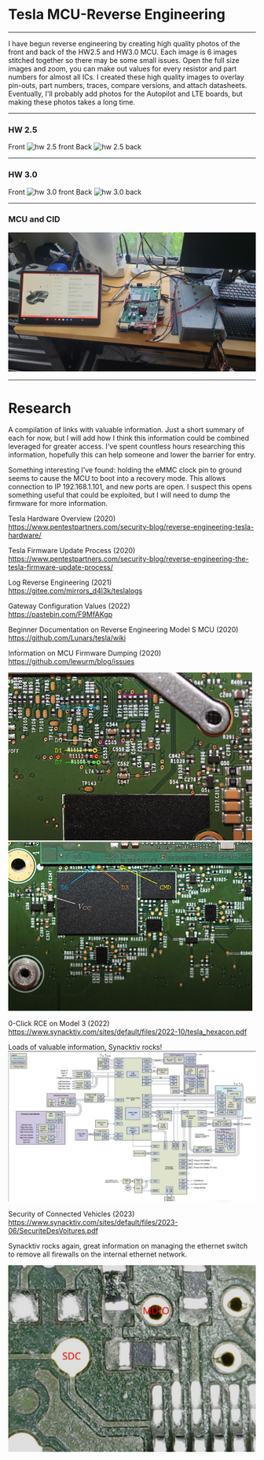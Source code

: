 # Tesla MCU-Reverse Engineering
---
I have begun reverse engineering by creating high quality photos of the front and back of the HW2.5 and HW3.0 MCU. Each image is 6 images stitched together so there may be some small issues. Open the full size images and zoom, you can make out values for every resistor and part numbers for almost all ICs. I created these high quality images to overlay pin-outs, part numbers, traces, compare versions, and attach datasheets. Eventually, I'll probably add photos for the Autopilot and LTE boards, but making these photos takes a long time.

---

### HW 2.5
Front
![hw 2.5 front](./assets/MCU_V2_5_Front.jpg)
Back
![hw 2.5 back](./assets/MCU_V2_5_Back.jpg)

---

### HW 3.0
Front
![hw 3.0 front](./assets/MCU_V3_Front.jpg)
Back
![hw 3.0 back](./assets/MCU_V3_Back.jpg)

---

### MCU and CID
![mcu and cid](./assets/MCU_And_CID.jpg)

---

# Research

A compilation of links with valuable information. Just a short summary of each for now, but I will add how I think this information could be combined leveraged for greater access. I've spent countless hours researching this information, hopefully this can help someone and lower the barrier for entry.

Something interesting I've found: holding the eMMC clock pin to ground seems to cause the MCU to boot into a recovery mode. This allows connection to IP 192.168.1.101, and new ports are open. I suspect this opens something useful that could be exploited, but I will need to dump the firmware for more information.

Tesla Hardware Overview (2020)
\
https://www.pentestpartners.com/security-blog/reverse-engineering-tesla-hardware/

Tesla Firmware Update Process (2020)\
https://www.pentestpartners.com/security-blog/reverse-engineering-the-tesla-firmware-update-process/

Log Reverse Engineering (2021)\
https://gitee.com/mirrors_d4l3k/teslalogs

Gateway Configuration Values (2022)\
https://pastebin.com/F9MfAKgp

Beginner Documentation on Reverse Engineering Model S MCU (2020)\
https://github.com/Lunars/tesla/wiki

Information on MCU Firmware Dumping (2020)\
https://github.com/lewurm/blog/issues

![eMMC pinout](./assets/emmc_pins_1.png)
![eMMC pinout](./assets/emmc_pins_2.png)

0-Click RCE on Model 3 (2022)\
https://www.synacktiv.com/sites/default/files/2022-10/tesla_hexacon.pdf

Loads of valuable information, Synacktiv rocks!
![block diagram](./assets/block_diagram.png)

Security of Connected Vehicles (2023)\
https://www.synacktiv.com/sites/default/files/2023-06/SecuriteDesVoitures.pdf

Synacktiv rocks again, great information on managing the ethernet switch to remove all firewalls on the internal ethernet network.

![switch](./assets/switch.png)
